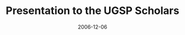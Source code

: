 ---
title: "Presentation to the UGSP Scholars"
project_id: 
date: 2006-12-06
conference_id: ""
presenters:
   - peter_bandettini
summary: "<p>Presentation to the UGSP Scholars</p>"
file: /assets/presentations/T198.pdf
filename: T198.pdf
layout: presentation
---